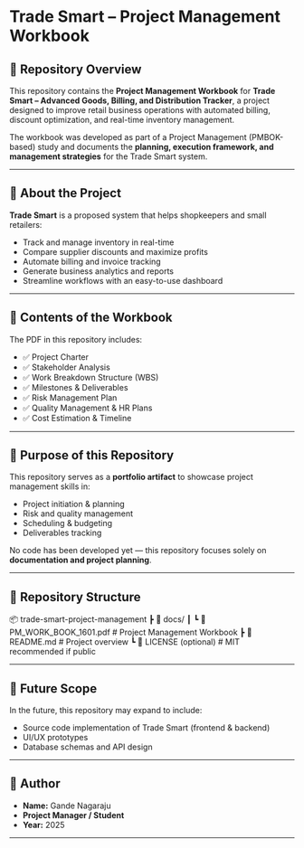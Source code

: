 # Trade Smart – Project Management Workbook  

## 📌 Repository Overview  
This repository contains the **Project Management Workbook** for **Trade Smart – Advanced Goods, Billing, and Distribution Tracker**, a project designed to improve retail business operations with automated billing, discount optimization, and real-time inventory management.  

The workbook was developed as part of a Project Management (PMBOK-based) study and documents the **planning, execution framework, and management strategies** for the Trade Smart system.  

---

## 📖 About the Project  
**Trade Smart** is a proposed system that helps shopkeepers and small retailers:  
- Track and manage inventory in real-time  
- Compare supplier discounts and maximize profits  
- Automate billing and invoice tracking  
- Generate business analytics and reports  
- Streamline workflows with an easy-to-use dashboard  

---

## 📑 Contents of the Workbook  
The PDF in this repository includes:  

- ✅ Project Charter  
- ✅ Stakeholder Analysis  
- ✅ Work Breakdown Structure (WBS)  
- ✅ Milestones & Deliverables  
- ✅ Risk Management Plan  
- ✅ Quality Management & HR Plans  
- ✅ Cost Estimation & Timeline  

---

## 🎯 Purpose of this Repository  
This repository serves as a **portfolio artifact** to showcase project management skills in:  

- Project initiation & planning  
- Risk and quality management  
- Scheduling & budgeting  
- Deliverables tracking  

No code has been developed yet — this repository focuses solely on **documentation and project planning**.  

---

## 📂 Repository Structure  
📦 trade-smart-project-management
┣ 📁 docs/
┃ ┗ 📄 PM_WORK_BOOK_1601.pdf  # Project Management Workbook
┣ 📄 README.md  # Project overview
┗ 📄 LICENSE (optional)  # MIT recommended if public

---

## 🚀 Future Scope  
In the future, this repository may expand to include:  
- Source code implementation of Trade Smart (frontend & backend)  
- UI/UX prototypes  
- Database schemas and API design  

---

## 👤 Author  
- **Name:** Gande Nagaraju  
- **Project Manager / Student**  
- **Year:** 2025  

---

